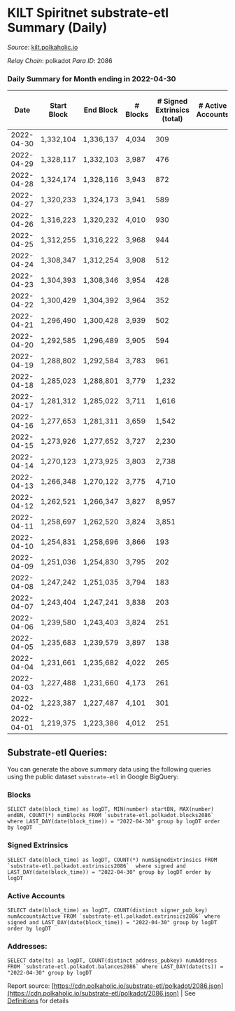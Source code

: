 # KILT Spiritnet substrate-etl Summary (Daily)

_Source_: [kilt.polkaholic.io](https://kilt.polkaholic.io)

*Relay Chain*: polkadot
*Para ID*: 2086



### Daily Summary for Month ending in 2022-04-30


| Date | Start Block | End Block | # Blocks | # Signed Extrinsics (total) | # Active Accounts | # Passive | # New | # Addresses with Balances | # Events | # Transfers | # XCM Transfers In | # XCM Transfers Out |
| ---- | ----------- | --------- | -------- | --------------------------- | ----------------- | --------- | ----- | ------------------------- | -------- | ----------- | ------------------ | ------------------- |
| 2022-04-30 | 1,332,104 | 1,336,137 | 4,034  | 309 |  |  |  | 14,474 | 309,048 | 149 ($382,706.34) |   |   |
| 2022-04-29 | 1,328,117 | 1,332,103 | 3,987  | 476 |  |  |  | 14,458 | 306,676 | 194 ($1,455,600.99) |   |   |
| 2022-04-28 | 1,324,174 | 1,328,116 | 3,943  | 872 |  |  |  | 14,436 | 306,377 | 455 ($1,837,133.75) |   |   |
| 2022-04-27 | 1,320,233 | 1,324,173 | 3,941  | 589 |  |  |  | 14,378 | 303,695 | 243 ($1,709,026.82) |   |   |
| 2022-04-26 | 1,316,223 | 1,320,232 | 4,010  | 930 |  |  |  | 14,344 | 311,658 | 607 ($2,985,520.47) |   |   |
| 2022-04-25 | 1,312,255 | 1,316,222 | 3,968  | 944 |  |  |  | 14,230 | 308,836 | 610 ($6,189,940.52) |   |   |
| 2022-04-24 | 1,308,347 | 1,312,254 | 3,908  | 512 |  |  |  | 14,107 | 301,259 | 165 ($161,915.83) |   |   |
| 2022-04-23 | 1,304,393 | 1,308,346 | 3,954  | 428 |  |  |  | 14,087 | 304,117 | 62 ($82,365.45) |   |   |
| 2022-04-22 | 1,300,429 | 1,304,392 | 3,964  | 352 |  |  |  | 14,079 | 304,152 | 45 ($37,135.52) |   |   |
| 2022-04-21 | 1,296,490 | 1,300,428 | 3,939  | 502 |  |  |  | 14,073 | 303,609 | 95 ($429,574.04) |   |   |
| 2022-04-20 | 1,292,585 | 1,296,489 | 3,905  | 594 |  |  |  | 14,068 | 301,776 | 63 ($71,981.07) |   |   |
| 2022-04-19 | 1,288,802 | 1,292,584 | 3,783  | 961 |  |  |  | 14,059 | 295,846 | 100 ($153,576.14) |   |   |
| 2022-04-18 | 1,285,023 | 1,288,801 | 3,779  | 1,232 |  |  |  | 14,046 | 298,327 | 118 ($249,096.10) |   |   |
| 2022-04-17 | 1,281,312 | 1,285,022 | 3,711  | 1,616 |  |  |  | 14,028 | 297,126 | 73 ($137,439.60) |   |   |
| 2022-04-16 | 1,277,653 | 1,281,311 | 3,659  | 1,542 |  |  |  | 14,019 | 292,224 | 101 ($129,684.30) |   |   |
| 2022-04-15 | 1,273,926 | 1,277,652 | 3,727  | 2,230 |  |  |  | 14,005 | 303,315 | 75 ($186,237.51) |   |   |
| 2022-04-14 | 1,270,123 | 1,273,925 | 3,803  | 2,738 |  |  |  | 13,987 | 312,762 | 121 ($436,672.81) |   |   |
| 2022-04-13 | 1,266,348 | 1,270,122 | 3,775  | 4,710 |  |  |  | 13,951 | 329,722 | 286 ($7,816,185.08) |   |   |
| 2022-04-12 | 1,262,521 | 1,266,347 | 3,827  | 8,957 |  |  |  | 13,831 | 369,950 | 327 ($402,310.37) |   |   |
| 2022-04-11 | 1,258,697 | 1,262,520 | 3,824  | 3,851 |  |  |  | 13,665 | 323,611 | 298 ($393,757.42) |   |   |
| 2022-04-10 | 1,254,831 | 1,258,696 | 3,866  | 193 |  |  |  | 13,556 | 294,377 | 113 ($119,637.31) |   |   |
| 2022-04-09 | 1,251,036 | 1,254,830 | 3,795  | 202 |  |  |  | 13,549 | 289,230 | 130 ($216,725.45) |   |   |
| 2022-04-08 | 1,247,242 | 1,251,035 | 3,794  | 183 |  |  |  | 13,535 | 289,095 | 96 ($354,904.80) |   |   |
| 2022-04-07 | 1,243,404 | 1,247,241 | 3,838  | 203 |  |  |  | 13,529 | 292,512 | 102 ($1,336,494.91) |   |   |
| 2022-04-06 | 1,239,580 | 1,243,403 | 3,824  | 251 |  |  |  | 13,513 | 291,662 | 131 ($240,113.36) |   |   |
| 2022-04-05 | 1,235,683 | 1,239,579 | 3,897  | 138 |  |  |  | 13,498 | 296,902 | 56 ($83,582.35) |   |   |
| 2022-04-04 | 1,231,661 | 1,235,682 | 4,022  | 265 |  |  |  | 13,488 | 307,387 | 147 ($217,502.64) |   |   |
| 2022-04-03 | 1,227,488 | 1,231,660 | 4,173  | 261 |  |  |  | 13,474 | 318,836 | 155 ($490,689.84) |   |   |
| 2022-04-02 | 1,223,387 | 1,227,487 | 4,101  | 301 |  |  |  | 13,453 | 313,466 | 206 ($600,992.90) |   |   |
| 2022-04-01 | 1,219,375 | 1,223,386 | 4,012  | 251 |  |  |  | 13,432 | 306,433 | 164 ($377,588.16) |   |   |

## Substrate-etl Queries:
You can generate the above summary data using the following queries using the public dataset `substrate-etl` in Google BigQuery:


### Blocks
```
SELECT date(block_time) as logDT, MIN(number) startBN, MAX(number) endBN, COUNT(*) numBlocks FROM `substrate-etl.polkadot.blocks2086`  where LAST_DAY(date(block_time)) = "2022-04-30" group by logDT order by logDT
```


### Signed Extrinsics
```
SELECT date(block_time) as logDT, COUNT(*) numSignedExtrinsics FROM `substrate-etl.polkadot.extrinsics2086`  where signed and LAST_DAY(date(block_time)) = "2022-04-30" group by logDT order by logDT
```


### Active Accounts
```
SELECT date(block_time) as logDT, COUNT(distinct signer_pub_key) numAccountsActive FROM `substrate-etl.polkadot.extrinsics2086` where signed and LAST_DAY(date(block_time)) = "2022-04-30" group by logDT order by logDT
```


### Addresses:
```
SELECT date(ts) as logDT, COUNT(distinct address_pubkey) numAddress FROM `substrate-etl.polkadot.balances2086` where LAST_DAY(date(ts)) = "2022-04-30" group by logDT
```



Report source: [https://cdn.polkaholic.io/substrate-etl/polkadot/2086.json](https://cdn.polkaholic.io/substrate-etl/polkadot/2086.json) | See [Definitions](/DEFINITIONS.md) for details
